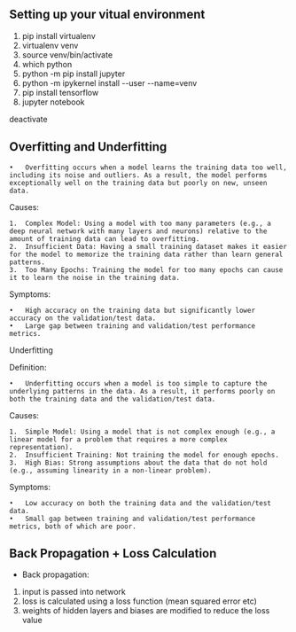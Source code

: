 ## Setting up your vitual environment

1. pip install virtualenv
2. virtualenv venv
3. source venv/bin/activate
4. which python 
5. python -m pip install jupyter
6. python -m ipykernel install --user --name=venv
7. pip install tensorflow 
8. jupyter notebook

deactivate


## Overfitting and Underfitting
	•	Overfitting occurs when a model learns the training data too well, including its noise and outliers. As a result, the model performs exceptionally well on the training data but poorly on new, unseen data.

Causes:

	1.	Complex Model: Using a model with too many parameters (e.g., a deep neural network with many layers and neurons) relative to the amount of training data can lead to overfitting.
	2.	Insufficient Data: Having a small training dataset makes it easier for the model to memorize the training data rather than learn general patterns.
	3.	Too Many Epochs: Training the model for too many epochs can cause it to learn the noise in the training data.

Symptoms:

	•	High accuracy on the training data but significantly lower accuracy on the validation/test data.
	•	Large gap between training and validation/test performance metrics.

Underfitting

Definition:

	•	Underfitting occurs when a model is too simple to capture the underlying patterns in the data. As a result, it performs poorly on both the training data and the validation/test data.

Causes:

	1.	Simple Model: Using a model that is not complex enough (e.g., a linear model for a problem that requires a more complex representation).
	2.	Insufficient Training: Not training the model for enough epochs.
	3.	High Bias: Strong assumptions about the data that do not hold (e.g., assuming linearity in a non-linear problem).

Symptoms:

	•	Low accuracy on both the training data and the validation/test data.
	•	Small gap between training and validation/test performance metrics, both of which are poor.

## Back Propagation + Loss Calculation
- Back propagation: 
1. input is passed into network
2. loss is calculated using a loss function (mean squared error etc)
3. weights of hidden layers and biases are modified to reduce the loss value